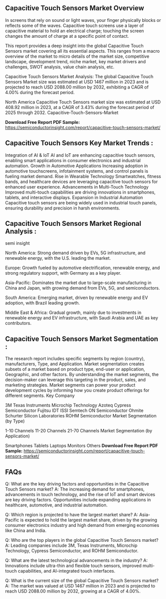 ## Capacitive Touch Sensors Market Overview
In screens that rely on sound or light waves, your finger physically blocks or reflects some of the waves. Capacitive touch screens use a layer of capacitive material to hold an electrical charge; touching the screen changes the amount of charge at a specific point of contact.

This report provides a deep insight into the global Capacitive Touch Sensors market covering all its essential aspects. This ranges from a macro overview of the market to micro details of the market size, competitive landscape, development trend, niche market, key market drivers and challenges, SWOT analysis, value chain analysis, etc.

Capacitive Touch Sensors Market Analysis:
The global Capacitive Touch Sensors Market size was estimated at USD 1467 million in 2023 and is projected to reach USD 2088.00 million by 2032, exhibiting a CAGR of 4.00% during the forecast period.

North America Capacitive Touch Sensors market size was estimated at USD 408.92 million in 2023, at a CAGR of 3.43% during the forecast period of 2025 through 2032.
Capacitive-Touch-Sensors-Market

**Download Free Report PDF Sample:** https://semiconductorinsight.com/report/capacitive-touch-sensors-market/ 



## Capacitive Touch Sensors Key Market Trends  :
Integration of AI & IoT
AI and IoT are enhancing capacitive touch sensors, enabling smart applications in consumer electronics and industrial automation.
Growth in Automotive Applications
Increasing adoption in automotive touchscreens, infotainment systems, and control panels is fueling market demand.
Rise in Wearable Technology
Smartwatches, fitness bands, and healthcare devices are leveraging capacitive touch sensors for enhanced user experience.
Advancements in Multi-Touch Technology
Improved multi-touch capabilities are driving innovations in smartphones, tablets, and interactive displays.
Expansion in Industrial Automation
Capacitive touch sensors are being widely used in industrial touch panels, ensuring durability and precision in harsh environments.
## Capacitive Touch Sensors Market Regional Analysis :
semi insight

North America:
Strong demand driven by EVs, 5G infrastructure, and renewable energy, with the U.S. leading the market.

Europe:
Growth fueled by automotive electrification, renewable energy, and strong regulatory support, with Germany as a key player.

Asia-Pacific:
Dominates the market due to large-scale manufacturing in China and Japan, with growing demand from EVs, 5G, and semiconductors.

South America:
Emerging market, driven by renewable energy and EV adoption, with Brazil leading growth.

Middle East & Africa:
Gradual growth, mainly due to investments in renewable energy and EV infrastructure, with Saudi Arabia and UAE as key contributors.

## Capacitive Touch Sensors Market Segmentation :
The research report includes specific segments by region (country), manufacturers, Type, and Application. Market segmentation creates subsets of a market based on product type, end-user or application, Geographic, and other factors. By understanding the market segments, the decision-maker can leverage this targeting in the product, sales, and marketing strategies. Market segments can power your product development cycles by informing how you create product offerings for different segments.
Key Company

3M
Texas Instruments
Microchip Technology
Azoteq
Cypress Semiconductor
Fujitsu
IDT
ISSI
Semtech
ON Semiconductor
Ohmite
Schurter
Silicon Laboratories
ROHM Semiconductor
Market Segmentation (by Type)

1-10 Channels
11-20 Channels
21-70 Channels
Market Segmentation (by Application)

Smartphones
Tablets
Laptops
Monitors
Others
**Download Free Report PDF Sample:** https://semiconductorinsight.com/report/capacitive-touch-sensors-market/ 
## FAQs
Q: What are the key driving factors and opportunities in the Capacitive Touch Sensors market?
A: The increasing demand for smartphones, advancements in touch technology, and the rise of IoT and smart devices are key driving factors. Opportunities include expanding applications in healthcare, automotive, and industrial automation.

Q: Which region is projected to have the largest market share?
A: Asia-Pacific is expected to hold the largest market share, driven by the growing consumer electronics industry and high demand from emerging economies like China and India.

Q: Who are the top players in the global Capacitive Touch Sensors market?
A: Leading companies include 3M, Texas Instruments, Microchip Technology, Cypress Semiconductor, and ROHM Semiconductor.

Q: What are the latest technological advancements in the industry?
A: Innovations include ultra-thin and flexible touch sensors, improved multi-touch capabilities, and AI-integrated touch interfaces.

Q: What is the current size of the global Capacitive Touch Sensors market?
A: The market was valued at USD 1467 million in 2023 and is projected to reach USD 2088.00 million by 2032, growing at a CAGR of 4.00%.

